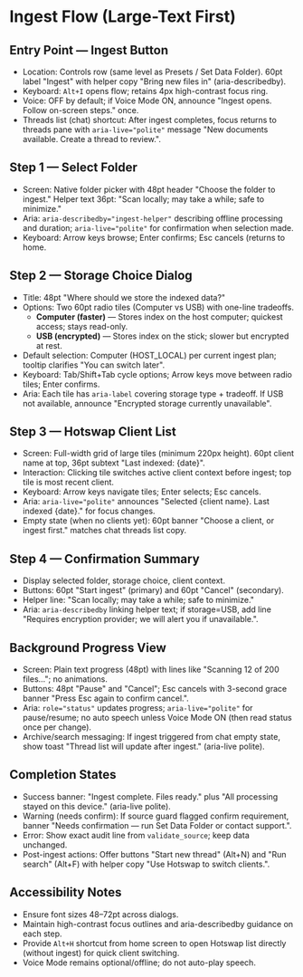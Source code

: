 # Ingest Flow (Large-Text First)

## Entry Point — Ingest Button
- Location: Controls row (same level as Presets / Set Data Folder). 60pt label "Ingest" with helper copy "Bring new files in" (aria-describedby).
- Keyboard: `Alt+I` opens flow; retains 4px high-contrast focus ring.
- Voice: OFF by default; if Voice Mode ON, announce "Ingest opens. Follow on-screen steps." once.
- Threads list (chat) shortcut: After ingest completes, focus returns to threads pane with `aria-live="polite"` message "New documents available. Create a thread to review.".

## Step 1 — Select Folder
- Screen: Native folder picker with 48pt header "Choose the folder to ingest." Helper text 36pt: "Scan locally; may take a while; safe to minimize."
- Aria: `aria-describedby="ingest-helper"` describing offline processing and duration; `aria-live="polite"` for confirmation when selection made.
- Keyboard: Arrow keys browse; Enter confirms; Esc cancels (returns to home.

## Step 2 — Storage Choice Dialog
- Title: 48pt "Where should we store the indexed data?"
- Options: Two 60pt radio tiles (Computer vs USB) with one-line tradeoffs.
  - **Computer (faster)** — Stores index on the host computer; quickest access; stays read-only.
  - **USB (encrypted)** — Stores index on the stick; slower but encrypted at rest.
- Default selection: Computer (HOST_LOCAL) per current ingest plan; tooltip clarifies "You can switch later".
- Keyboard: Tab/Shift+Tab cycle options; Arrow keys move between radio tiles; Enter confirms.
- Aria: Each tile has `aria-label` covering storage type + tradeoff. If USB not available, announce "Encrypted storage currently unavailable".

## Step 3 — Hotswap Client List
- Screen: Full-width grid of large tiles (minimum 220px height). 60pt client name at top, 36pt subtext "Last indexed: {date}".
- Interaction: Clicking tile switches active client context before ingest; top tile is most recent client.
- Keyboard: Arrow keys navigate tiles; Enter selects; Esc cancels.
- Aria: `aria-live="polite"` announces "Selected {client name}. Last indexed {date}." for focus changes.
- Empty state (when no clients yet): 60pt banner "Choose a client, or ingest first." matches chat threads list copy.

## Step 4 — Confirmation Summary
- Display selected folder, storage choice, client context.
- Buttons: 60pt "Start ingest" (primary) and 60pt "Cancel" (secondary).
- Helper line: "Scan locally; may take a while; safe to minimize."
- Aria: `aria-describedby` linking helper text; if storage=USB, add line "Requires encryption provider; we will alert you if unavailable.".

## Background Progress View
- Screen: Plain text progress (48pt) with lines like "Scanning 12 of 200 files…"; no animations.
- Buttons: 48pt "Pause" and "Cancel"; Esc cancels with 3-second grace banner "Press Esc again to confirm cancel.".
- Aria: `role="status"` updates progress; `aria-live="polite"` for pause/resume; no auto speech unless Voice Mode ON (then read status once per change).
- Archive/search messaging: If ingest triggered from chat empty state, show toast "Thread list will update after ingest." (aria-live polite).

## Completion States
- Success banner: "Ingest complete. Files ready." plus "All processing stayed on this device." (aria-live polite).
- Warning (needs confirm): If source guard flagged confirm requirement, banner "Needs confirmation — run Set Data Folder or contact support.".
- Error: Show exact audit line from `validate_source`; keep data unchanged.
- Post-ingest actions: Offer buttons "Start new thread" (Alt+N) and "Run search" (Alt+F) with helper copy "Use Hotswap to switch clients.".

## Accessibility Notes
- Ensure font sizes 48–72pt across dialogs.
- Maintain high-contrast focus outlines and aria-describedby guidance on each step.
- Provide `Alt+H` shortcut from home screen to open Hotswap list directly (without ingest) for quick client switching.
- Voice Mode remains optional/offline; do not auto-play speech.
